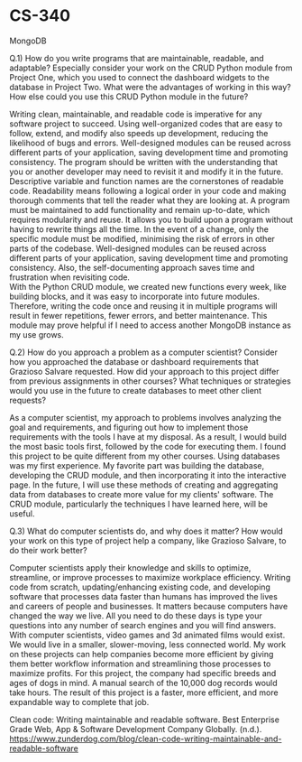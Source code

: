 # CS-340
MongoDB

Q.1) How do you write programs that are maintainable, readable, and adaptable? Especially consider your work on the CRUD Python module from Project One, which you used to connect the dashboard widgets to the database in Project Two. What were the advantages of working in this way? How else could you use this CRUD Python module in the future?

Writing clean, maintainable, and readable code is imperative for any software project to succeed. Using well-organized codes that are easy to follow, extend, and modify also speeds up development, reducing the likelihood of bugs and errors. Well-designed modules can be reused across different parts of your application, saving development time and promoting consistency. 
The program should be written with the understanding that you or another developer may need to revisit it and modify it in the future.
Descriptive variable and function names are the cornerstones of readable code. 
Readability means following a logical order in your code and making thorough comments that tell the reader what they are looking at. 
A program must be maintained to add functionality and remain up-to-date, which requires modularity and reuse. 
It allows you to build upon a program without having to rewrite things all the time. In the event of a change, only the specific module must be modified, minimising the risk of errors in other parts of the codebase. 
Well-designed modules can be reused across different parts of your application, saving development time and promoting consistency.
Also, the self-documenting approach saves time and frustration when revisiting code.  
With the Python CRUD module, we created new functions every week, like building blocks, and it was easy to incorporate into future modules. Therefore, writing the code once and reusing it in multiple programs will result in fewer repetitions, fewer errors, and better maintenance. This module may prove helpful if I need to access another MongoDB instance as my use grows.

Q.2) How do you approach a problem as a computer scientist? Consider how you approached the database or dashboard requirements that Grazioso Salvare requested. How did your approach to this project differ from previous assignments in other courses? What techniques or strategies would you use in the future to create databases to meet other client requests?

As a computer scientist, my approach to problems involves analyzing the goal and requirements, and figuring out how to implement those requirements with the tools I have at my disposal. As a result, I would build the most basic tools first, followed by the code for executing them. I found this project to be quite different from my other courses. Using databases was my first experience. My favorite part was building the database, developing the CRUD module, and then incorporating it into the interactive page. In the future, I will use these methods of creating and aggregating data from databases to create more value for my clients' software. The CRUD module, particularly the techniques I have learned here, will be useful.

Q.3) What do computer scientists do, and why does it matter? How would your work on this type of project help a company, like Grazioso Salvare, to do their work better?

Computer scientists apply their knowledge and skills to optimize, streamline, or improve processes to maximize workplace efficiency. Writing code from scratch, updating/enhancing existing code, and developing software that processes data faster than humans has improved the lives and careers of people and businesses. It matters because computers have changed the way we live. All you need to do these days is type your questions into any number of search engines and you will find answers. With computer scientists, video games and 3d animated films would exist. We would live in a smaller, slower-moving, less connected world. My work on these projects can help companies become more efficient by giving them better workflow information and streamlining those processes to maximize profits. For this project, the company had specific breeds and ages of dogs in mind. A manual search of the 10,000 dog records would take hours. The result of this project is a faster, more efficient, and more expandable way to complete that job. 

Clean code: Writing maintainable and readable software. Best Enterprise Grade Web, App & Software Development Company Globally. (n.d.). https://www.zunderdog.com/blog/clean-code-writing-maintainable-and-readable-software
